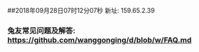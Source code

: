 ##2018年09月28日07时12分07秒 新址: 159.65.2.39
### 兔友常见问题及解答: https://github.com/wanggonging/d/blob/w/FAQ.md
